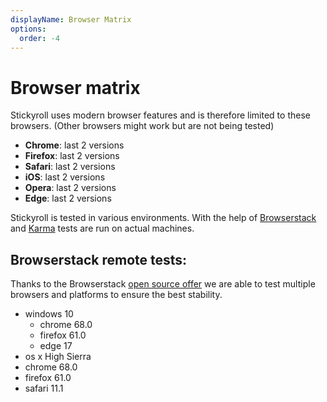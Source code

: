 ```yaml
---
displayName: Browser Matrix
options:
  order: -4 
---
```


# Browser matrix

Stickyroll uses modern browser features and is therefore limited to these browsers. (Other browsers might work but are not being tested)

-   **Chrome**: last 2 versions
-   **Firefox**: last 2 versions
-   **Safari**: last 2 versions
-   **iOS**: last 2 versions
-   **Opera**: last 2 versions
-   **Edge**: last 2 versions

Stickyroll is tested in various environments.
With the help of [Browserstack](https://www.browserstack.com) and [Karma](https://github.com/karma-runner/karma)
tests are run on actual machines.

## Browserstack remote tests:

Thanks to the Browserstack [open source offer](https://www.browserstack.com/open-source)
we are able to test multiple browsers and platforms to ensure the best stability.

- windows 10
  - chrome 68.0
  - firefox 61.0
  - edge 17
-   os x High Sierra
  - chrome 68.0
  - firefox 61.0
  - safari 11.1
